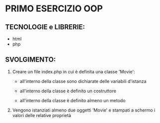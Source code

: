 # PRIMO ESERCIZIO OOP

## TECNOLOGIE e LIBRERIE:

- html
- php

## SVOLGIMENTO:

1. Creare un file index.php in cui è definita una classe 'Movie':

   - all'interno della classe sono dichiarate delle variabili d'istanza

   - all'interno della classe è definito un costruttore

   - all'interno della classe è definito almeno un metodo

2. Vengono istanziati almeno due oggetti 'Movie' e stampati a schermo i valori delle relative proprietà

<!--

## Bonus 1:

Modificare la classe Movie in modo che accetti piú di un genere.

## Bonus 2:

- Creare un layout completo per stampare a schermo una lista di movies.
- Suddividere il codice in appositi file e cartelle:
  - creando un file dedicato ai dati che potremmo chiamare db.php
  - mettendo ciascuna classe nel proprio file e magari raggruppare tutte le classi in una cartella dedicata che possiamo chiamare Models
  - organizzando il layout dividendo la struttura ed i contenuti in file e parziali dedicati. -->
